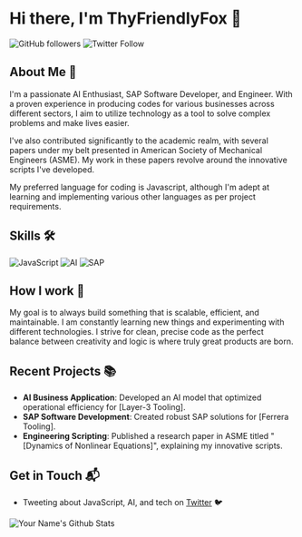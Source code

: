 # Hi there, I'm ThyFriendlyFox 👋

![GitHub followers](https://img.shields.io/github/followers/[ThyFriendlyFox]?style=social) ![Twitter Follow](https://img.shields.io/twitter/follow/[ThyFriendlyFox]?style=social)

## About Me 🚀

I'm a passionate AI Enthusiast, SAP Software Developer, and Engineer. With a proven experience in producing codes for various businesses across different sectors, I aim to utilize technology as a tool to solve complex problems and make lives easier. 

I've also contributed significantly to the academic realm, with several papers under my belt presented in American Society of Mechanical Engineers (ASME). My work in these papers revolve around the innovative scripts I've developed.

My preferred language for coding is Javascript, although I'm adept at learning and implementing various other languages as per project requirements.

## Skills 🛠

![JavaScript](https://img.shields.io/badge/-JavaScript-333333?style=flat&logo=javascript) 
![AI](https://img.shields.io/badge/-AI-333333?style=flat&logo=TensorFlow) 
![SAP](https://img.shields.io/badge/-SAP-333333?style=flat&logo=SAP)

## How I work 🌱

My goal is to always build something that is scalable, efficient, and maintainable. I am constantly learning new things and experimenting with different technologies. I strive for clean, precise code as the perfect balance between creativity and logic is where truly great products are born.

## Recent Projects 📚

- **AI Business Application**: Developed an AI model that optimized operational efficiency for [Layer-3 Tooling]. 
- **SAP Software Development**: Created robust SAP solutions for [Ferrera Tooling].
- **Engineering Scripting**: Published a research paper in ASME titled "[Dynamics of Nonlinear Equations]", explaining my innovative scripts.

## Get in Touch 📬

- Tweeting about JavaScript, AI, and tech on [Twitter](https://twitter.com/[ThyFriendlyFox]) 🐦

![Your Name's Github Stats](https://github-readme-stats.vercel.app/api?username=[ThyFriendlyFox]&show_icons=true&hide_border=true)

